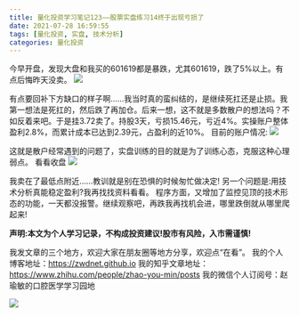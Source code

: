 ```yaml
---
title: 量化投资学习笔记123——股票实盘练习14终于出现亏损了
date: 2021-07-28 16:59:55
tags: [量化投资, 实盘, 技术分析]
categories: 量化投资
---
```

今早开盘，发现大盘和我买的601619都是暴跌，尤其601619，跌了5%以上。有点后悔昨天没卖。
![](https://zymblog-1258069789.cos.ap-chengdu.myqcloud.com/blog0178-QTLearn/93/01.jpg)

有点要回补下方缺口的样子啊……我当时真的蛮纠结的，是继续死扛还是止损。我第一想法是死扛的，然后跌了再加仓。后来一想，这不就是多数散户的想法吗？不如反着来吧。于是挂3.72卖了。持股3天，亏损15.46元，亏近4%。实操账户整体盈利2.8%，而累计成本已达到2.39元，占盈利的近10%。
目前的账户情况:
![](https://zymblog-1258069789.cos.ap-chengdu.myqcloud.com/blog0178-QTLearn/93/02.jpg)

这就是散户经常遇到的问题了，实盘训练的目的就是为了训练心态，克服这种心理弱点。
看看收盘
![](https://zymblog-1258069789.cos.ap-chengdu.myqcloud.com/blog0178-QTLearn/93/03.jpg)

我卖在了最低点附近……教训就是别在恐惧的时候匆忙做决定!
另一个问题是:用技术分析真能稳定盈利?我再找找资料看看。
程序方面，又增加了监控见顶的技术形态的功能，一天都没报警。继续观察吧，再跌我再找机会进，哪里跌倒就从哪里爬起来!




**声明:本文为个人学习记录，不构成投资建议!股市有风险，入市需谨慎!**




我发文章的三个地方，欢迎大家在朋友圈等地方分享，欢迎点“在看”。
我的个人博客地址：https://zwdnet.github.io
我的知乎文章地址： https://www.zhihu.com/people/zhao-you-min/posts
我的微信个人订阅号：赵瑜敏的口腔医学学习园地




![](https://zymblog-1258069789.cos.ap-chengdu.myqcloud.com/other/wx.jpg)